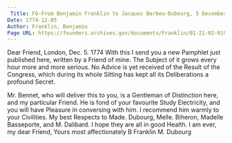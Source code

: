 ```yaml
---
 Title: FO-From Benjamin Franklin to Jacques Barbeu-Dubourg, 5 December 1774
Date: 1774-12-05
Author: Franklin, Benjamin
Page URL: https://founders.archives.gov/documents/Franklin/01-21-02-0195
---
```


Dear Friend,
London, Dec. 5. 1774
With this I send you a new Pamphlet just published here, written by a Friend of mine. The Subject of it grows every hour more and more serious. No Advice is yet received of the Result of the Congress, which during its whole Sitting has kept all its Deliberations a profound Secret.

Mr. Bennet, who will deliver this to you, is a Gentleman of Distinction here, and my particular Friend. He is fond of your favourite Study Electricity, and you will have Pleasure in conversing with him. I recommend him warmly to your Civilities.
My best Respects to Made. Dubourg, Melle. Biheron, Madelle Basseporte, and M. Dalibard. I hope they are all in good Health. I am ever, my dear Friend, Yours most affectionately
B Franklin
M. Dubourg

